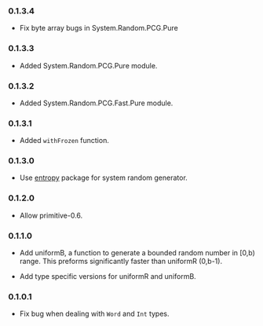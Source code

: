 ### 0.1.3.4

* Fix byte array bugs in System.Random.PCG.Pure

### 0.1.3.3

* Added System.Random.PCG.Pure module.

### 0.1.3.2

* Added System.Random.PCG.Fast.Pure module.

### 0.1.3.1

* Added `withFrozen` function.

### 0.1.3.0

* Use [entropy](http://hackage.haskell.org/package/entropy) package for
  system random generator.

### 0.1.2.0

* Allow primitive-0.6.

### 0.1.1.0

* Add uniformB, a function to generate a bounded random number in [0,b)
  range. This preforms significantly faster than uniformR (0,b-1).

* Add type specific versions for uniformR and uniformB.

### 0.1.0.1

* Fix bug when dealing with `Word` and `Int` types.


